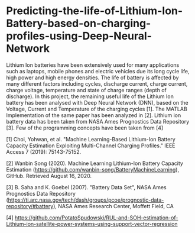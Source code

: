 # Predicting-the-life-of-Lithium-Ion-Battery-based-on-charging-profiles-using-Deep-Neural-Network

Lithium Ion batteries have been extensively used for many applications such as laptops, mobile phones and electric vehicles due its long cycle life, high power and high energy densities. The life of battery is affected by many different factors including cycles, discharge current, charge current, charge voltage, temperature and state of charge ranges (depth of discharge). 
In this project, the remaining useful life of the Lithium Ion battery has been analysed with Deep Neural Network (DNN), based on the Voltage, Current and Temperature of the charging cycles [1]. The MATLAB Implementation of the same paper has been analyzed in [2]. Lithium ion battery data has been taken from NASA Ames Prognostics Data Repository [3]. Few of the programming concepts have been taken from [4]

[1] Choi, Yohwan, et al. "Machine Learning-Based Lithium-Ion Battery Capacity Estimation Exploiting Multi-Channel Charging Profiles." IEEE Access 7 (2019): 75143-75152.

[2] Wanbin Song (2020). Machine Learning Lithium-Ion Battery Capacity Estimation (https://github.com/wanbin-song/BatteryMachineLearning), GitHub. Retrieved August 16, 2020. 

[3] B. Saha and K. Goebel (2007). "Battery Data Set", NASA Ames Prognostics Data Repository (https://ti.arc.nasa.gov/tech/dash/groups/pcoe/prognostic-data-repository/#battery), NASA Ames Research Center, Moffett Field, CA 

[4] https://github.com/PotatoSpudowski/RUL-and-SOH-estimation-of-Lithium-ion-satellite-power-systems-using-support-vector-regression
